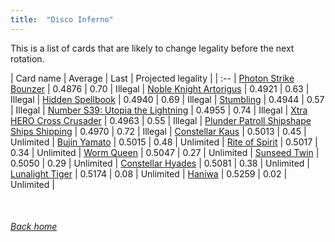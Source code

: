 ```yaml
---
title:  "Disco Inferno"
---
```


This is a list of cards that are likely to change legality before the next rotation.

| Card name | Average | Last | Projected legality |
| :-- |
[Photon Strike Bounzer](https://db.ygoprodeck.com/card/?search=Photon%20Strike%20Bounzer) | 0.4876 | 0.70 | Illegal |
[Noble Knight Artorigus](https://db.ygoprodeck.com/card/?search=Noble%20Knight%20Artorigus) | 0.4921 | 0.63 | Illegal |
[Hidden Spellbook](https://db.ygoprodeck.com/card/?search=Hidden%20Spellbook) | 0.4940 | 0.69 | Illegal |
[Stumbling](https://db.ygoprodeck.com/card/?search=Stumbling) | 0.4944 | 0.57 | Illegal |
[Number S39: Utopia the Lightning](https://db.ygoprodeck.com/card/?search=Number%20S39:%20Utopia%20the%20Lightning) | 0.4955 | 0.74 | Illegal |
[Xtra HERO Cross Crusader](https://db.ygoprodeck.com/card/?search=Xtra%20HERO%20Cross%20Crusader) | 0.4963 | 0.55 | Illegal |
[Plunder Patroll Shipshape Ships Shipping](https://db.ygoprodeck.com/card/?search=Plunder%20Patroll%20Shipshape%20Ships%20Shipping) | 0.4970 | 0.72 | Illegal |
[Constellar Kaus](https://db.ygoprodeck.com/card/?search=Constellar%20Kaus) | 0.5013 | 0.45 | Unlimited |
[Bujin Yamato](https://db.ygoprodeck.com/card/?search=Bujin%20Yamato) | 0.5015 | 0.48 | Unlimited |
[Rite of Spirit](https://db.ygoprodeck.com/card/?search=Rite%20of%20Spirit) | 0.5017 | 0.34 | Unlimited |
[Worm Queen](https://db.ygoprodeck.com/card/?search=Worm%20Queen) | 0.5047 | 0.27 | Unlimited |
[Sunseed Twin](https://db.ygoprodeck.com/card/?search=Sunseed%20Twin) | 0.5050 | 0.29 | Unlimited |
[Constellar Hyades](https://db.ygoprodeck.com/card/?search=Constellar%20Hyades) | 0.5081 | 0.38 | Unlimited |
[Lunalight Tiger](https://db.ygoprodeck.com/card/?search=Lunalight%20Tiger) | 0.5174 | 0.08 | Unlimited |
[Haniwa](https://db.ygoprodeck.com/card/?search=Haniwa) | 0.5259 | 0.02 | Unlimited |

<br>

###### [Back home](index)